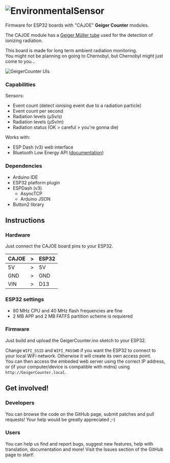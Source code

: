 # ![EnvironmentalSensor](https://i.imgur.com/e4Gf8NV.png)

Firmware for ESP32 boards with "CAJOE" **Geiger Counter** modules.

The CAJOE module has a [Geiger Müller tube](https://en.wikipedia.org/wiki/Geiger%E2%80%93M%C3%BCller_tube) used for the detection of ionizing radiation.

This board is made for long term ambient radiation monitoring.  
You might not be planning on going to Chernobyl, but Chernobyl might just come to you...

![GeigerCounter UIs](https://i.imgur.com/8hAUht4.png)

### Capabilities

Sensors:
* Event count (detect ionising event due to a radiation particle)
* Event count per second
* Radiation levels (µSv/s)
* Radiation levels (µSv/m)
* Radiation status (OK > careful > you're gonna die)

Works with:
* ESP Dash (v3) web interface
* Bluetooth Low Energy API ([documentation](doc/geigercounter-ble-api.md))

### Dependencies

- Arduino IDE
- ESP32 platform plugin
- ESPDash (v3)
  - AsyncTCP
  - Arduino JSON
- Button2 library


## Instructions

### Hardware

Just connect the CAJOE board pins to your ESP32.

| CAJOE | > | ESP32 |
| ----- | - | ----- |
| 5V    | > | 5V    |
| GND   | > | GND   |
| VIN   | > | D13   |

### ESP32 settings

* 80 MHz CPU and 40 MHz flash frequencies are fine
* 2 MB APP and 2 MB FATFS partition scheme is requiered

### Firmware

Just build and upload the GeigerCounter.ino sketch to your ESP32.

Change `WIFI_SSID` and `WIFI_PASSWD` if you want the ESP32 to connect to your local WiFi network. Otherwise it will create its own access point.  
You can then access the embeded web server using the correct IP address, or (if your computer/device is compatible with mdns) using `http://GeigerCounter.local`.


## Get involved!

### Developers

You can browse the code on the GitHub page, submit patches and pull requests! Your help would be greatly appreciated ;-)

### Users

You can help us find and report bugs, suggest new features, help with translation, documentation and more! Visit the Issues section of the GitHub page to start!
